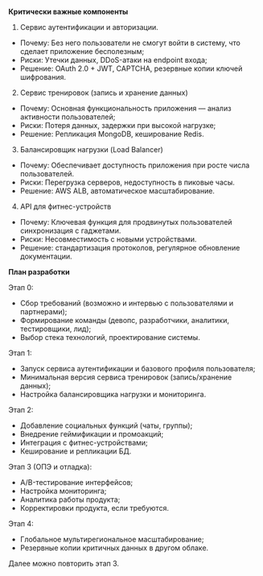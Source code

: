 **Критически важные компоненты**

1. Сервис аутентификации и авторизации.
  - Почему: Без него пользователи не смогут войти в систему, что сделает приложение бесполезным;
  - Риски: Утечки данных, DDoS-атаки на endpoint входа;
  - Решение: OAuth 2.0 + JWT, CAPTCHA, резервные копии ключей шифрования.

2. Сервис тренировок (запись и хранение данных)
  - Почему: Основная функциональность приложения — анализ активности пользователей;
  - Риски: Потеря данных, задержки при высокой нагрузке;
  - Решение: Репликация MongoDB, кеширование Redis.

3. Балансировщик нагрузки (Load Balancer)
  - Почему: Обеспечивает доступность приложения при росте числа пользователей.
  - Риски: Перегрузка серверов, недоступность в пиковые часы.
  - Решение: AWS ALB, автоматическое масштабирование.

4. API для фитнес-устройств
  - Почему: Ключевая функция для продвинутых пользователей синхронизация с гаджетами.
  - Риски: Несовместимость с новыми устройствами.
  - Решение: стандартизация протоколов, регулярное обновление документации.

**План разработки**

Этап 0:
  - Сбор требований (возможно и интервью с пользователями и партнерами);
  - Формирование команды (девопс, разработчики, аналитики, тестировщики, лид);
  - Выбор стека технологий, проектирование системы.

Этап 1:
  - Запуск сервиса аутентификации и базового профиля пользователя;
  - Минимальная версия сервиса тренировок (запись/хранение данных);
  - Настройка балансировщика нагрузки и мониторинга.

Этап 2:
  - Добавление социальных функций (чаты, группы);
  - Внедрение геймификации и промоакций;
  - Интеграция с фитнес-устройствами;
  - Кеширование и репликации БД.

Этап 3 (ОПЭ и отладка):
  - A/B-тестирование интерфейсов;
  - Настройка мониторинга;
  - Аналитика работы продукта;
  - Корректировки продукта, если требуются.

Этап 4:
  - Глобальное мультирегиональное масштабирование;
  - Резервные копии критичных данных в другом облаке.

Далее можно повторить этап 3.
